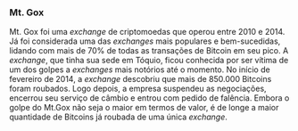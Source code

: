 ### Mt. Gox

Mt. Gox foi uma _exchange_ de criptomoedas que operou entre 2010 e 2014. Já foi considerada uma das _exchanges_ mais populares e bem-sucedidas, lidando com mais de 70% de todas as transações de Bitcoin em seu pico. A _exchange_, que tinha sua sede em Tóquio, ficou conhecida por ser vítima de um dos golpes a _exchanges_ mais notórios até o momento. No início de fevereiro de 2014, a _exchange_ descobriu que mais de 850.000 Bitcoins foram roubados. Logo depois, a empresa suspendeu as negociações, encerrou seu serviço de câmbio e entrou com pedido de falência. Embora o golpe do Mt.Gox não seja o maior em termos de valor, é de longe a maior quantidade de Bitcoins já roubada de uma única _exchange_.